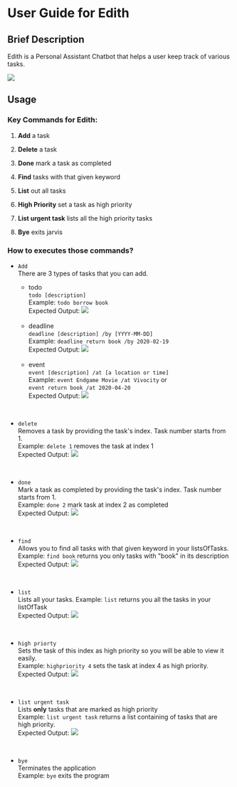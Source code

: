 # User Guide for Edith

## Brief Description
Edith is a Personal Assistant Chatbot that helps a user keep track of various tasks.

![](edith.jpg)

## Usage

### Key Commands for Edith: 

1. **Add** a task

2. **Delete** a task

3. **Done** mark a task as completed

4. **Find** tasks with that given keyword

5. **List** out all tasks

6. **High Priority** set a task as high priority

7. **List urgent task** lists all the high priority tasks

8. **Bye** exits jarvis


<h3>How to executes those commands? </h3>

 - `Add` <br>
 There are 3 types of tasks that you can add. 
    - todo <br>
    `todo [description]` <br>
     Example: `todo borrow book`<br>
     Expected Output: 
     ![](todo_success_image.png)
                     
     <br>
     
    - deadline <br>
    `deadline [description] /by [YYYY-MM-DD]` <br>
    Example: `deadline return book /by 2020-02-19` <br>
    Expected Output: 
    ![](deadline_success_image.png)
                
    <br>
    
    - event <br>
    `event [description] /at [a location or time]` <br>
    Example: `event Endgame Movie /at Vivocity` or <br>
    `event return book /at 2020-04-20` <br>
    Expected Output: 
    ![](event_success_image.png)
                 
<br>

- `delete` <br>
    Removes a task by providing the task's index.
    Task number starts from 1. <br>
    Example: `delete 1` removes the task at index 1 <br>
    Expected Output: 
    ![](delete_success_image.png)
                   
    
<br> 

- `done` <br>
    Mark a task as completed by providing the task's index.
    Task number starts from 1. <br>
    Example: `done 2` mark task at index 2 as completed <br>
    Expected Output: 
    ![](done_success_image.png)
                

<br>

- `find` <br>
    Allows you to find all tasks with that given keyword in your listsOfTasks. <br>
    Example: `find book` returns you only tasks with "book" in its description <br>
    Expected Output: 
    ![](find_success_image.png)
                  

<br>

- `list` <br>
    Lists all your tasks.
    Example: `list` returns you all the tasks in your listOfTask <br>
    Expected Output: 
    ![](list_success_image.png)
          

<br>

- `high priorty` <br>
    Sets the task of this index as high priority so you will be able to view it easily.
    <br>
    Example: `highpriority 4` sets the task at index 4 as high priority. <br>
    Expected Output: 
    ![](highpriority_success_image.png)

    
    
<br>
 
- `list urgent task` <br>
    Lists **only** tasks that are marked as high priority <br>
    Example: `list urgent task` returns a list containing of tasks that are high priority.
    <br>
    Expected Output: 
    ![](listurgenttask_success_image.png)
     
                     
<br>    

- `bye` <br>
    Terminates the application <br>
    Example: `bye` exits the program 


